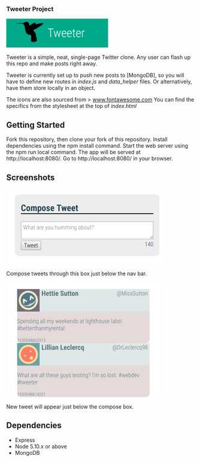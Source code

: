 ### Tweeter Project
![Logo](https://github.com/Cclarkes/tweeter/blob/master/images/Screenshot%20from%202019-02-23%2012-21-36.png)
        
Tweeter is a simple, neat, single-page Twitter clone. Any user can flash up this repo and make posts right away. 

Tweeter is currently set up to push new posts to [MongoDB], so you will have to define new routes in *index.js* and *data_helper*
files. Or alternatively, have them store locally in an object.

The icons are also sourced from > www.fontawesome.com
You can find the specifics from the stylesheet at the top of *index.html*

## Getting Started
Fork this repository, then clone your fork of this repository.
Install dependencies using the npm install command.
Start the web server using the npm run local command. The app will be served at http://localhost:8080/.
Go to http://localhost:8080/ in your browser.

 ## Screenshots

 ![Compose tweets through this box just below the nav bar](https://github.com/Cclarkes/tweeter/blob/master/images/Screenshot%20from%202019-02-23%2012-19-40.png)
 
Compose tweets through this box just below the nav bar.
 
 ![New tweets will appear just below the compose box](https://github.com/Cclarkes/tweeter/blob/master/images/Screenshot%20from%202019-02-23%2012-19-56.png)
 
New tweet will appear just below the compose box.

## Dependencies

- Express
- Node 5.10.x or above
- MongoDB
